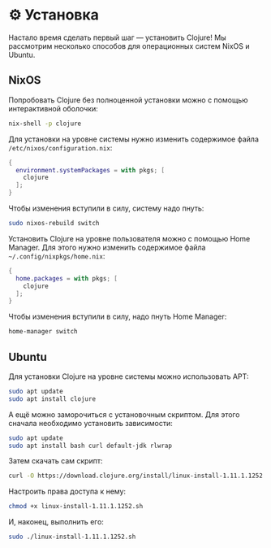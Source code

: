 # :gear: Установка

Настало время сделать первый шаг &mdash; установить Clojure!
Мы рассмотрим несколько способов для операционных систем NixOS и Ubuntu.

## NixOS

Попробовать Clojure без полноценной установки можно с помощью интерактивной оболочки:

``` bash
nix-shell -p clojure
```

Для установки на уровне системы нужно изменить содержимое файла `/etc/nixos/configuration.nix`:

``` nix
{
  environment.systemPackages = with pkgs; [
    clojure
  ];
}
```

Чтобы изменения вступили в силу, систему надо пнуть:

``` bash
sudo nixos-rebuild switch
```

Установить Clojure на уровне пользователя можно с помощью Home Manager.
Для этого нужно изменить содержимое файла `~/.config/nixpkgs/home.nix`:

``` nix
{
  home.packages = with pkgs; [
    clojure
  ];
}
```

Чтобы изменения вступили в силу, надо пнуть Home Manager:

``` bash
home-manager switch
```

## Ubuntu

Для установки Clojure на уровне системы можно использовать APT:

``` bash
sudo apt update
sudo apt install clojure
```

А ещё можно заморочиться с установочным скриптом.
Для этого сначала необходимо установить зависимости:

``` bash
sudo apt update
sudo apt install bash curl default-jdk rlwrap
```

Затем скачать сам скрипт:

``` bash
curl -O https://download.clojure.org/install/linux-install-1.11.1.1252.sh
```

Настроить права доступа к нему:

``` bash
chmod +x linux-install-1.11.1.1252.sh
```

И, наконец, выполнить его:

``` bash
sudo ./linux-install-1.11.1.1252.sh
```

